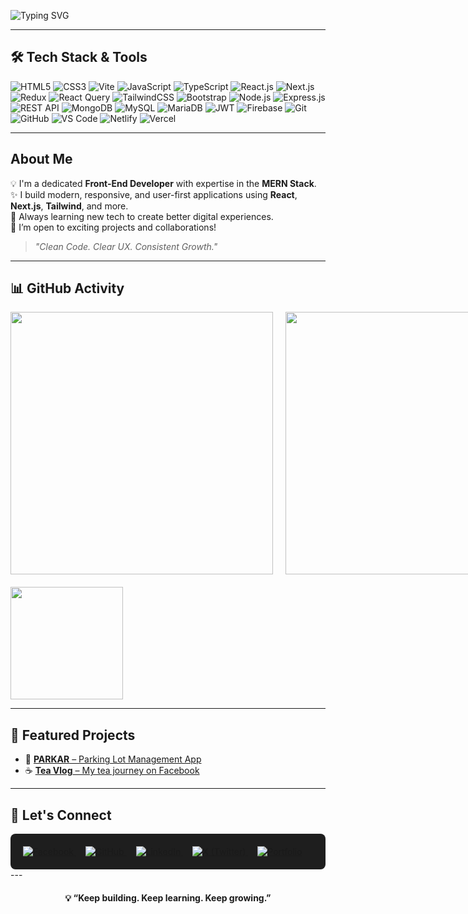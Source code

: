 <!-- Header Banner -->
![Typing SVG](https://readme-typing-svg.herokuapp.com?font=Fira+Code&size=24&duration=3000&pause=1000&color=4CAF50&center=false&vCenter=true&width=1000&lines=Hey%2C+welcome+to+my+GitHub+profile.;I’m+Jibananando%2C+a+MERN+Stack+Developer.;Let's+Build+Beautiful+Things+Together!+🤝)

---

## 🛠️ Tech Stack & Tools

<div >

![HTML5](https://img.shields.io/badge/HTML5-E34F26?style=flat&logo=html5&logoColor=white)
![CSS3](https://img.shields.io/badge/CSS3-1572B6?style=flat&logo=css3&logoColor=white)
![Vite](https://img.shields.io/badge/Vite-646CFF?style=flat&logo=vite&logoColor=white)
![JavaScript](https://img.shields.io/badge/JavaScript-F7DF1E?style=flat&logo=javascript&logoColor=black)
![TypeScript](https://img.shields.io/badge/TypeScript-3178C6?style=flat&logo=typescript&logoColor=white)
![React.js](https://img.shields.io/badge/React.js-20232A?style=flat&logo=react&logoColor=61DAFB)
![Next.js](https://img.shields.io/badge/Next.js-000000?style=flat&logo=nextdotjs&logoColor=white)
![Redux](https://img.shields.io/badge/Redux-593D88?style=flat&logo=redux&logoColor=white)
![React Query](https://img.shields.io/badge/React_Query-FF4154?style=flat&logo=react-query&logoColor=white)
![TailwindCSS](https://img.shields.io/badge/TailwindCSS-38B2AC?style=flat&logo=tailwind-css&logoColor=white)
![Bootstrap](https://img.shields.io/badge/Bootstrap-7952B3?style=flat&logo=bootstrap&logoColor=white)
![Node.js](https://img.shields.io/badge/Node.js-339933?style=flat&logo=nodedotjs&logoColor=white)
![Express.js](https://img.shields.io/badge/Express.js-000000?style=flat&logo=express&logoColor=white)
![REST API](https://img.shields.io/badge/REST-API-%23007ec6?style=flat)
![MongoDB](https://img.shields.io/badge/MongoDB-47A248?style=flat&logo=mongodb&logoColor=white)
![MySQL](https://img.shields.io/badge/MySQL-4479A1?style=flat&logo=mysql&logoColor=white)
![MariaDB](https://img.shields.io/badge/MariaDB-003545?style=flat&logo=mariadb&logoColor=white)
![JWT](https://img.shields.io/badge/JWT-000000?style=flat&logo=jsonwebtokens&logoColor=white)
![Firebase](https://img.shields.io/badge/Firebase-FFCA28?style=flat&logo=firebase&logoColor=black)
![Git](https://img.shields.io/badge/Git-F05032?style=flat&logo=git&logoColor=white)
![GitHub](https://img.shields.io/badge/GitHub-181717?style=flat&logo=github&logoColor=white)
![VS Code](https://img.shields.io/badge/VS%20Code-007ACC?style=flat&logo=visual-studio-code&logoColor=white)
![Netlify](https://img.shields.io/badge/Netlify-00C7B7?style=flat&logo=netlify&logoColor=white)
![Vercel](https://img.shields.io/badge/Vercel-000000?style=flat&logo=vercel&logoColor=white)
</div>

---

<h2>About Me</h2>

💡 I'm a dedicated **Front-End Developer** with expertise in the **MERN Stack**.  
✨ I build modern, responsive, and user-first applications using **React**, **Next.js**, **Tailwind**, and more.  
🚀 Always learning new tech to create better digital experiences.  
🤝 I’m open to exciting projects and collaborations!

> _"Clean Code. Clear UX. Consistent Growth."_  

---

## 📊 GitHub Activity

<p align="left" style="display: flex; gap: 20px;">
  <img src="https://github-readme-stats.vercel.app/api?username=jibananando&show_icons=true&bg_color=1e1e1e&title_color=FFA500&text_color=ffffff&icon_color=FFA500" width="420" />
  <img src="https://github-readme-streak-stats.herokuapp.com?user=jibananando&background=1e1e1e&ring=FFA500&fire=FFA500&currStreakLabel=FFA500&sideNums=ffffff&sideLabels=FFA500&dates=ffffff" width="420" />
</p>

<p align="left" style="margin-top: 20px;">
  <img src="https://github-readme-stats.vercel.app/api/top-langs/?username=jibananando&layout=compact&bg_color=1e1e1e&title_color=FFA500&text_color=ffffff" height="180" />
</p>

---

## 🚀 Featured Projects

- 🚗 [**PARKAR** – Parking Lot Management App](https://parkarbyjibananando.netlify.app/)
- ☕ [**Tea Vlog** – My tea journey on Facebook](https://www.facebook.com/JibananandoPramanik)

---

## 🤝 Let's Connect

<div align="left" style="background-color: #1e1e1e; padding: 20px; border-radius: 8px; color: white;">

<a href="https://www.facebook.com/JibananandoPramanik" target="_blank" style="margin-right: 15px;">
  <img src="https://img.shields.io/badge/Facebook-1877F2?style=for-the-badge&logo=facebook&logoColor=white" alt="Facebook" />
</a>

<a href="https://github.com/jibananando" target="_blank" style="margin-right: 15px;">
  <img src="https://img.shields.io/badge/GitHub-ffffff?style=for-the-badge&logo=github&logoColor=000000" alt="GitHub" />
</a>

<a href="https://www.linkedin.com/in/jibananando" target="_blank" style="margin-right: 15px;">
  <img src="https://img.shields.io/badge/LinkedIn-0077B5?style=for-the-badge&logo=linkedin&logoColor=white" alt="LinkedIn" />
</a>

<a href="https://x.com/jibananando" target="_blank" style="margin-right: 15px;">
  <img src="https://img.shields.io/badge/X-000000?style=for-the-badge&logo=twitter&logoColor=white" alt="X (Twitter)" />
</a>

<a href="https://jibananando.netlify.app/" target="_blank">
  <img src="https://img.shields.io/badge/Portfolio-FFA500?style=for-the-badge&logo=google-chrome&logoColor=white" alt="Portfolio" />
</a>

</div>
---

<h4 align="center">💡 “Keep building. Keep learning. Keep growing.”</h4>
